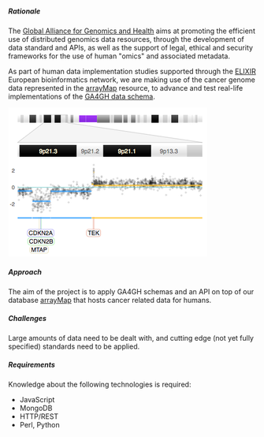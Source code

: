 ##### Rationale

The [Global Alliance for Genomics and Health](http://genomicsandhealth.org) aims at promoting the efficient use of distributed genomics data resources, through the development of data standard and APIs, as well as the support of legal, ethical and security frameworks for the use of human "omics" and associated metadata.

As part of human data implementation studies supported through the [ELIXIR](http://elixir-europe.org) European bioinformatics network, we are making use of the cancer genome data represented in the [arrayMap](http://arraymap.org) resource, to advance and test real-life implementations of the [GA4GH data schema](http://github.com/ga4gh/schemas/).

![Arraymap](data/projects/images/arraymap.png)

##### Approach

The aim of the project is to apply GA4GH schemas and an API on top of our database [arrayMap](http://arrayma.org) that hosts cancer related data for humans.

##### Challenges

Large amounts of data need to be dealt with, and cutting edge (not yet fully specified) standards need to be applied.

##### Requirements
Knowledge about the following technologies is required:
 
 - JavaScript
 - MongoDB
 - HTTP/REST
 - Perl, Python